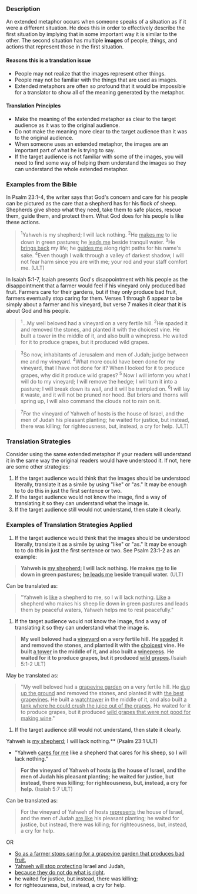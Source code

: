 
### Description

An extended metaphor occurs when someone speaks of a situation as if it were a different situation. He does this in order to effectively describe the first situation by implying that in some important way it is similar to the other. The second situation has multiple **images** of people, things, and actions that represent those in the first situation.

#### Reasons this is a translation issue

* People may not realize that the images represent other things.
* People may not be familiar with the things that are used as images.
* Extended metaphors are often so profound that it would be impossible for a translator to show all of the meaning generated by the metaphor.

#### Translation Principles

* Make the meaning of the extended metaphor as clear to the target audience as it was to the original audience.
* Do not make the meaning more clear to the target audience than it was to the original audience.
* When someone uses an extended metaphor, the images are an important part of what he is trying to say.
* If the target audience is not familiar with some of the images, you will need to find some way of helping them understand the images so they can understand the whole extended metaphor.

### Examples from the Bible

In Psalm 23:1-4, the writer says that God's concern and care for his people can be pictured as the care that a shepherd has for his flock of sheep. Shepherds give sheep what they need, take them to safe places, rescue them, guide them, and protect them. What God does for his people is like these actions.

><sup>1</sup>Yahweh is my shepherd; I will lack nothing.
><sup>2</sup>He <u>makes me</u> to lie down in green pastures;
>he <u>leads me</u> beside tranquil water.
><sup>3</sup>He <u>brings back</u> my life;
>he <u>guides me</u> along right paths for his name's sake.
><sup>4</sup>Even though I walk through a valley of darkest shadow,
>I will not fear harm since you are with me;
>your rod and your staff comfort me. (ULT)

In Isaiah 5:1-7, Isaiah presents God's disappointment with his people as the disappointment that a farmer would feel if his vineyard only produced bad fruit. Farmers care for their gardens, but if they only produce bad fruit, farmers eventually stop caring for them. Verses 1 through 6 appear to be simply about a farmer and his vineyard, but verse 7 makes it clear that it is about God and his people.

><sup>1</sup>...My well beloved had a vineyard on a very fertile hill.
><sup>2</sup>He spaded it and removed the stones, and planted it with the choicest vine.
>He built a tower in the middle of it, and also built a winepress.
>He waited for it to produce grapes, but it produced wild grapes.

><sup>3</sup>So now, inhabitants of Jerusalem and men of Judah;
>judge between me and my vineyard.
><sup>4</sup>What more could have been done for my vineyard, that I have not done for it?
>When I looked for it to produce grapes, why did it produce wild grapes?
><sup>5</sup> Now I will inform you what I will do to my vineyard; I will remove the hedge;
>I will turn it into a pasture; I will break down its wall, and it will be trampled on.
><sup>6</sup>I will lay it waste, and it will not be pruned nor hoed. But briers and thorns will spring up,
> I will also command the clouds not to rain on it.

><sup>7</sup>For the vineyard of Yahweh of hosts is the house of Israel,
>and the men of Judah his pleasant planting;
>he waited for justice, but instead, there was killing;
>for righteousness, but, instead, a cry for help. (ULT)

### Translation Strategies

Consider using the same extended metaphor if your readers will understand it in the same way the original readers would have understood it. If not, here are some other strategies:

1. If the target audience would think that the images should be understood literally, translate it as a simile by using "like" or "as." It may be enough to to do this in just the first sentence or two.
1. If the target audience would not know the image, find a way of translating it so they can understand what the image is.
1. If the target audience still would not understand, then state it clearly.

### Examples of Translation Strategies Applied

1.  If the target audience would think that the images should be understood literally, translate it as a simile by using "like" or "as." It may be enough to to do this in just the first sentence or two.  See Psalm 23:1-2 as an example:

>**Yahweh is <u>my shepherd</u>; I will lack nothing.**
>**He makes <u>me</u> to lie down in green pastures;**
>**<u>he leads me</u> beside tranquil water.** (ULT)

Can be translated as:
> "Yahweh is <u>like</u> a shepherd to me, so I will lack nothing.
> <u>Like</u> a shepherd who makes his sheep lie down in green pastures and leads them by peaceful waters,
> Yahweh helps me to rest peacefully."

1.  If the target audience would not know the image, find a way of translating it so they can understand what the image is.

>**My well beloved had a <u>vineyard</u> on a very fertile hill.**
>**He <u>spaded</u> it and removed the stones, and planted it with the <u>choicest</u> vine.**
>**He built <u>a tower</u> in the middle of it, and also built a <u>winepress</u>.**
>**He waited for it to produce grapes, but it produced <u>wild grapes</u>.**(Isaiah 5:1-2 ULT)

May be translated as:
> "My well beloved had a <u>grapevine garden</u> on a very fertile hill.
> He <u>dug up the ground</u> and removed the stones, and planted it with <u>the best grapevines</u>.
> He built a <u>watchtower</u> in the middle of it, and also built <u>a tank where he could crush the juice out of the grapes</u>.
> He waited for it to produce grapes, but it produced <u>wild grapes that were not good for making wine</u>."

1.  If the target audience still would not understand, then state it clearly.

Yahweh is <u>my shepherd</u>; I will lack nothing.** (Psalm 23:1 ULT)

* "Yahweh <u>cares for me</u> like a shepherd that cares for his sheep, so I will lack nothing."

>**For the vineyard of Yahweh of hosts <u>is</u> the house of Israel,**
>**and the men of Judah his pleasant planting;**
>**he waited for justice, but instead, there was killing;**
>**for righteousness, but, instead, a cry for help.** (Isaiah 5:7 ULT)

Can be translated as:
> For the vineyard of Yahweh of hosts <u>represents</u> the house of Israel,
> and the men of Judah <u>are like</u> his pleasant planting;
> he waited for justice, but instead, there was killing;
> for righteousness, but, instead, a cry for help.

OR

* <u>So as a farmer stops caring for a grapevine garden that produces bad fruit</u>,
* <u>Yahweh will stop protecting</u> Israel and Judah,
* <u>because they do not do what is right</u>.
* he waited for justice, but instead, there was killing;
* for righteousness, but, instead, a cry for help.

